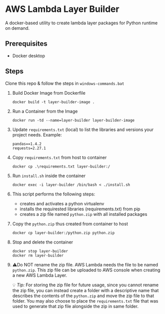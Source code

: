 # AWS Lambda Layer Builder

A docker-based utility to create lambda layer packages for Python runtime on demand.  

## Prerequisites

- Docker desktop

## Steps

Clone this repo & follow the steps in `windows-commands.bat`

1. Build Docker Image from Dockerfile
    ```
    docker build -t layer-builder-image .
    ```

2. Run a Container from the Image
    ```
    docker run -td --name=layer-builder layer-builder-image
    ```

3. Update `requirements.txt` (local) to list the libraries and versions your project needs. Example:
    ```
    pandas==1.4.2
    requests=2.27.1
    ```

4. Copy `requirements.txt` from host to container
    ```
    docker cp .\requirements.txt layer-builder:/
    ```

5. Run `install.sh` inside the container
    ```
    docker exec -i layer-builder /bin/bash < ./install.sh
    ```

6. This script performs the following steps:
    - creates and activates a python virtualenv
    - installs the requirested libraries (requirements.txt) from pip
    - creates a zip file named `python.zip` with all installed packages

7. Copy the `python.zip` thus created from container to host
    ```
    docker cp layer-builder:/python.zip python.zip
    ```

8. Stop and delete the container
    ```
    docker stop layer-builder
    docker rm layer-builder
    ```
9. ⚠️Do NOT rename the zip file. AWS Lambda needs the file to be named `python.zip`. This zip file can be uploaded to AWS console when creating a new AWS Lambda Layer.

    💡 *Tip:* For storing the zip file for future usage, since you cannot rename the zip file, you can instead create a folder with a descriptive name that describes the contents of the `python.zip` and move the zip file to that folder. You may also choose to place the `requirements.txt` file that was used to generate that zip file alongside the zip in same folder.



